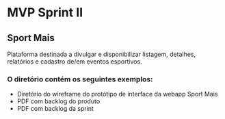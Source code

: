 # MVP Sprint II

## Sport Mais

Plataforma destinada a divulgar e disponibilizar listagem, detalhes, relatórios e cadastro de/em eventos esportivos.

### O diretório contém os seguintes exemplos:

- Diretório do wireframe do protótipo de interface da webapp Sport Mais
- PDF com backlog do produto
- PDF com backlog da sprint